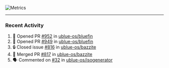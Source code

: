 ![Metrics](https://metrics.lecoq.io/KyleGospo?template=classic&base=header%2C%20activity%2C%20community%2C%20repositories%2C%20metadata&base.indepth=false&base.hireable=false&base.skip=false&config.timezone=America%2FLos_Angeles)

---
### Recent Activity
<!--START_SECTION:activity-->
1. 💪 Opened PR [#952](https://github.com/ublue-os/bluefin/pull/952) in [ublue-os/bluefin](https://github.com/ublue-os/bluefin)
2. 💪 Opened PR [#949](https://github.com/ublue-os/bluefin/pull/949) in [ublue-os/bluefin](https://github.com/ublue-os/bluefin)
3. 🔒 Closed issue [#816](https://github.com/ublue-os/bazzite/issues/816) in [ublue-os/bazzite](https://github.com/ublue-os/bazzite)
4. 🎉 Merged PR [#817](https://github.com/ublue-os/bazzite/pull/817) in [ublue-os/bazzite](https://github.com/ublue-os/bazzite)
5. 🗣 Commented on [#32](https://github.com/ublue-os/isogenerator/issues/32#issuecomment-1964524043) in [ublue-os/isogenerator](https://github.com/ublue-os/isogenerator)
<!--END_SECTION:activity-->
